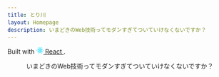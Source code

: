 ```yaml
---
title: とり川
layout: Homepage
description: いまどきのWeb技術ってモダンすぎてついていけなくないですか？
---
```


Built with
<a href="https://facebook.github.io/react/">
  <img alt="" src="assets/react.svg" width="16" height="16" />
  React
</a>.

<div style="text-align:center">
いまどきのWeb技術ってモダンすぎてついていけなくないですか？
</div>